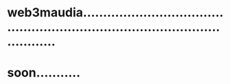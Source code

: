 # web3maudia....................................................................................................
# soon...........
